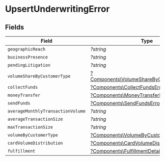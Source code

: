 # UpsertUnderwritingError


## Fields

| Field                                                                                                   | Type                                                                                                    | Required                                                                                                | Description                                                                                             |
| ------------------------------------------------------------------------------------------------------- | ------------------------------------------------------------------------------------------------------- | ------------------------------------------------------------------------------------------------------- | ------------------------------------------------------------------------------------------------------- |
| `geographicReach`                                                                                       | *?string*                                                                                               | :heavy_minus_sign:                                                                                      | N/A                                                                                                     |
| `businessPresence`                                                                                      | *?string*                                                                                               | :heavy_minus_sign:                                                                                      | N/A                                                                                                     |
| `pendingLitigation`                                                                                     | *?string*                                                                                               | :heavy_minus_sign:                                                                                      | N/A                                                                                                     |
| `volumeShareByCustomerType`                                                                             | [?Components\VolumeShareByCustomerTypeError](../../Models/Components/VolumeShareByCustomerTypeError.md) | :heavy_minus_sign:                                                                                      | N/A                                                                                                     |
| `collectFunds`                                                                                          | [?Components\CollectFundsError](../../Models/Components/CollectFundsError.md)                           | :heavy_minus_sign:                                                                                      | N/A                                                                                                     |
| `moneyTransfer`                                                                                         | [?Components\MoneyTransferError](../../Models/Components/MoneyTransferError.md)                         | :heavy_minus_sign:                                                                                      | N/A                                                                                                     |
| `sendFunds`                                                                                             | [?Components\SendFundsError](../../Models/Components/SendFundsError.md)                                 | :heavy_minus_sign:                                                                                      | N/A                                                                                                     |
| `averageMonthlyTransactionVolume`                                                                       | *?string*                                                                                               | :heavy_minus_sign:                                                                                      | N/A                                                                                                     |
| `averageTransactionSize`                                                                                | *?string*                                                                                               | :heavy_minus_sign:                                                                                      | N/A                                                                                                     |
| `maxTransactionSize`                                                                                    | *?string*                                                                                               | :heavy_minus_sign:                                                                                      | N/A                                                                                                     |
| `volumeByCustomerType`                                                                                  | [?Components\VolumeByCustomerTypeError](../../Models/Components/VolumeByCustomerTypeError.md)           | :heavy_minus_sign:                                                                                      | N/A                                                                                                     |
| `cardVolumeDistribution`                                                                                | [?Components\CardVolumeDistributionError](../../Models/Components/CardVolumeDistributionError.md)       | :heavy_minus_sign:                                                                                      | N/A                                                                                                     |
| `fulfillment`                                                                                           | [?Components\FulfillmentDetailsError](../../Models/Components/FulfillmentDetailsError.md)               | :heavy_minus_sign:                                                                                      | N/A                                                                                                     |